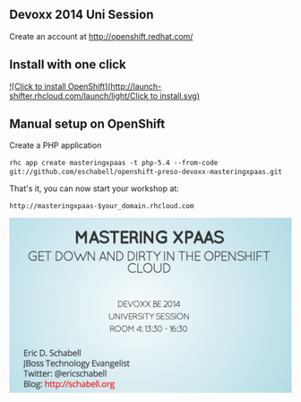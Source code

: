 Devoxx 2014 Uni Session
-----------------------
Create an account at http://openshift.redhat.com/


Install with one click
----------------------
[![Click to install OpenShift](http://launch-shifter.rhcloud.com/launch/light/Click to  install.svg)](https://openshift.redhat.com/app/console/application_type/custom?&cartridges[]=php-5.4&initial_git_url=https://github.com/eschabell/openshift-preso-devoxx-masteringxpaas.git&name=masteringxpaas)

Manual setup on OpenShift
-------------------------
Create a PHP application

    rhc app create masteringxpaas -t php-5.4 --from-code git://github.com/eschabell/openshift-preso-devoxx-masteringxpaas.git

That's it, you can now start your workshop at:

    http://masteringxpaas-$your_domain.rhcloud.com

![Cover Slide](https://raw.githubusercontent.com/eschabell/openshift-preso-devoxx-masteringxpaas/master/cover.png)
